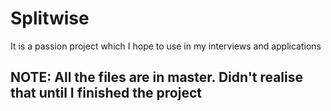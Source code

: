 # Splitwise
It is a passion project which I hope to use in my interviews and applications

## NOTE: All the files are in master. Didn't realise that until I finished the project
